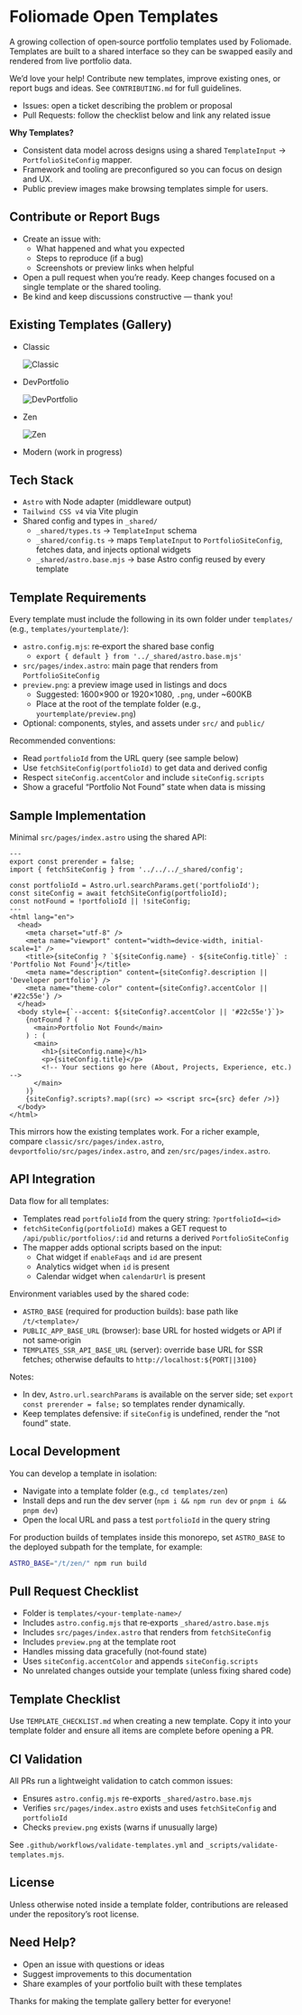 # Foliomade Open Templates

A growing collection of open‑source portfolio templates used by Foliomade. Templates are built to a shared interface so they can be swapped easily and rendered from live portfolio data.

We’d love your help! Contribute new templates, improve existing ones, or report bugs and ideas. See `CONTRIBUTING.md` for full guidelines.

- Issues: open a ticket describing the problem or proposal
- Pull Requests: follow the checklist below and link any related issue


**Why Templates?**
- Consistent data model across designs using a shared `TemplateInput` → `PortfolioSiteConfig` mapper.
- Framework and tooling are preconfigured so you can focus on design and UX.
- Public preview images make browsing templates simple for users.


## Contribute or Report Bugs

- Create an issue with:
  - What happened and what you expected
  - Steps to reproduce (if a bug)
  - Screenshots or preview links when helpful
- Open a pull request when you’re ready. Keep changes focused on a single template or the shared tooling.
- Be kind and keep discussions constructive — thank you!


## Existing Templates (Gallery)

- Classic
  
  ![Classic](classic/preview.png)

- DevPortfolio
  
  ![DevPortfolio](devportfolio/preview.png)

- Zen
  
  ![Zen](zen/preview.png)

- Modern (work in progress)


## Tech Stack

- `Astro` with Node adapter (middleware output)
- `Tailwind CSS v4` via Vite plugin
- Shared config and types in `_shared/`
  - `_shared/types.ts` → `TemplateInput` schema
  - `_shared/config.ts` → maps `TemplateInput` to `PortfolioSiteConfig`, fetches data, and injects optional widgets
  - `_shared/astro.base.mjs` → base Astro config reused by every template


## Template Requirements

Every template must include the following in its own folder under `templates/` (e.g., `templates/yourtemplate/`):

- `astro.config.mjs`: re‑export the shared base config
  - `export { default } from '../_shared/astro.base.mjs'`
- `src/pages/index.astro`: main page that renders from `PortfolioSiteConfig`
- `preview.png`: a preview image used in listings and docs
  - Suggested: 1600×900 or 1920×1080, `.png`, under ~600KB
  - Place at the root of the template folder (e.g., `yourtemplate/preview.png`)
- Optional: components, styles, and assets under `src/` and `public/`

Recommended conventions:
- Read `portfolioId` from the URL query (see sample below)
- Use `fetchSiteConfig(portfolioId)` to get data and derived config
- Respect `siteConfig.accentColor` and include `siteConfig.scripts`
- Show a graceful “Portfolio Not Found” state when data is missing


## Sample Implementation

Minimal `src/pages/index.astro` using the shared API:

```astro
---
export const prerender = false;
import { fetchSiteConfig } from '../../../_shared/config';

const portfolioId = Astro.url.searchParams.get('portfolioId');
const siteConfig = await fetchSiteConfig(portfolioId);
const notFound = !portfolioId || !siteConfig;
---
<html lang="en">
  <head>
    <meta charset="utf-8" />
    <meta name="viewport" content="width=device-width, initial-scale=1" />
    <title>{siteConfig ? `${siteConfig.name} - ${siteConfig.title}` : 'Portfolio Not Found'}</title>
    <meta name="description" content={siteConfig?.description || 'Developer portfolio'} />
    <meta name="theme-color" content={siteConfig?.accentColor || '#22c55e'} />
  </head>
  <body style={`--accent: ${siteConfig?.accentColor || '#22c55e'}`}>
    {notFound ? (
      <main>Portfolio Not Found</main>
    ) : (
      <main>
        <h1>{siteConfig.name}</h1>
        <p>{siteConfig.title}</p>
        <!-- Your sections go here (About, Projects, Experience, etc.) -->
      </main>
    )}
    {siteConfig?.scripts?.map((src) => <script src={src} defer />)}
  </body>
</html>
```

This mirrors how the existing templates work. For a richer example, compare `classic/src/pages/index.astro`, `devportfolio/src/pages/index.astro`, and `zen/src/pages/index.astro`.


## API Integration

Data flow for all templates:

- Templates read `portfolioId` from the query string: `?portfolioId=<id>`
- `fetchSiteConfig(portfolioId)` makes a GET request to `/api/public/portfolios/:id` and returns a derived `PortfolioSiteConfig`
- The mapper adds optional scripts based on the input:
  - Chat widget if `enableFaqs` and `id` are present
  - Analytics widget when `id` is present
  - Calendar widget when `calendarUrl` is present

Environment variables used by the shared code:

- `ASTRO_BASE` (required for production builds): base path like `/t/<template>/`
- `PUBLIC_APP_BASE_URL` (browser): base URL for hosted widgets or API if not same‑origin
- `TEMPLATES_SSR_API_BASE_URL` (server): override base URL for SSR fetches; otherwise defaults to `http://localhost:${PORT||3100}`

Notes:
- In dev, `Astro.url.searchParams` is available on the server side; set `export const prerender = false;` so templates render dynamically.
- Keep templates defensive: if `siteConfig` is undefined, render the “not found” state.


## Local Development

You can develop a template in isolation:

- Navigate into a template folder (e.g., `cd templates/zen`)
- Install deps and run the dev server (`npm i && npm run dev` or `pnpm i && pnpm dev`)
- Open the local URL and pass a test `portfolioId` in the query string

For production builds of templates inside this monorepo, set `ASTRO_BASE` to the deployed subpath for the template, for example:

```bash
ASTRO_BASE="/t/zen/" npm run build
```


## Pull Request Checklist

- Folder is `templates/<your‑template‑name>/`
- Includes `astro.config.mjs` that re‑exports `_shared/astro.base.mjs`
- Includes `src/pages/index.astro` that renders from `fetchSiteConfig`
- Includes `preview.png` at the template root
- Handles missing data gracefully (not‑found state)
- Uses `siteConfig.accentColor` and appends `siteConfig.scripts`
- No unrelated changes outside your template (unless fixing shared code)


## Template Checklist

Use `TEMPLATE_CHECKLIST.md` when creating a new template. Copy it into your template folder and ensure all items are complete before opening a PR.


## CI Validation

All PRs run a lightweight validation to catch common issues:

- Ensures `astro.config.mjs` re-exports `_shared/astro.base.mjs`
- Verifies `src/pages/index.astro` exists and uses `fetchSiteConfig` and `portfolioId`
- Checks `preview.png` exists (warns if unusually large)

See `.github/workflows/validate-templates.yml` and `_scripts/validate-templates.mjs`.


## License

Unless otherwise noted inside a template folder, contributions are released under the repository’s root license.


## Need Help?

- Open an issue with questions or ideas
- Suggest improvements to this documentation
- Share examples of your portfolio built with these templates

Thanks for making the template gallery better for everyone!
